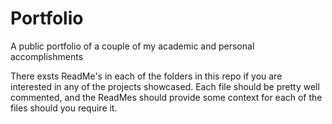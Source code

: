 # Portfolio
A public portfolio of a couple of my academic and personal accomplishments

There exsts ReadMe's in each of the folders in this repo if you are interested in any of the projects showcased.  Each file should be pretty
well commented, and the ReadMes should provide some context for each of the files should you require it.
